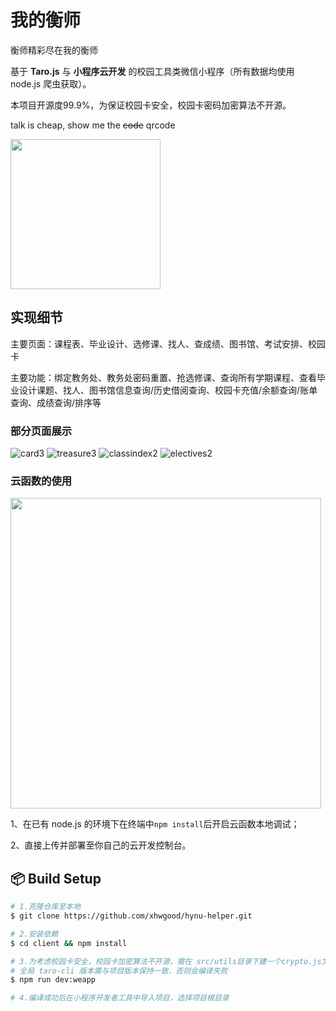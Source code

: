 # 我的衡师
衡师精彩尽在我的衡师

基于 **Taro.js** 与 **小程序云开发** 的校园工具类微信小程序（所有数据均使用 node.js 爬虫获取）。

本项目开源度99.9%，为保证校园卡安全，校园卡密码加密算法不开源。

talk is cheap, show me the ~~code~~ qrcode

<img src="https://github.com/xhwgood/hynu-helper/blob/master/screenshot/hynu-helper.jpg" width="240" />

## 实现细节

主要页面：课程表、毕业设计、选修课、找人、查成绩、图书馆、考试安排、校园卡

主要功能：绑定教务处、教务处密码重置、抢选修课、查询所有学期课程、查看毕业设计课题、找人、图书馆信息查询/历史借阅查询、校园卡充值/余额查询/账单查询、成绩查询/排序等

### 部分页面展示

![card3](https://github.com/xhwgood/hynu-helper/blob/master/screenshot/card3.jpg)
![treasure3](https://github.com/xhwgood/hynu-helper/blob/master/screenshot/treasure3.jpg)
![classindex2](https://github.com/xhwgood/hynu-helper/blob/master/screenshot/classindex2.jpg)
![electives2](https://github.com/xhwgood/hynu-helper/blob/master/screenshot/electives2.jpg)

### 云函数的使用

<img src="https://github.com/xhwgood/hynu-helper/blob/master/screenshot/cloud-use.png" width="497" />

1、在已有 node.js 的环境下在终端中`npm install`后开启云函数本地调试；

2、直接上传并部署至你自己的云开发控制台。

## :package: Build Setup

``` bash
# 1.克隆仓库至本地
$ git clone https://github.com/xhwgood/hynu-helper.git

# 2.安装依赖
$ cd client && npm install

# 3.为考虑校园卡安全，校园卡加密算法不开源，需在 src/utils目录下建一个crypto.js文件，否则无法编译
# 全局 taro-cli 版本需与项目版本保持一致，否则会编译失败
$ npm run dev:weapp

# 4.编译成功后在小程序开发者工具中导入项目，选择项目根目录
```
